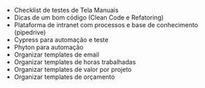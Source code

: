 -   Checklist de testes de Tela Manuais
-   Dicas de um bom código (Clean Code e Refatoring)
-   Plataforma de intranet com processos e base de conhecimento (pipedrive)
-   Cypress para automação e teste
-   Phyton para automação
-   Organizar templates de email
-   Organizar templates de horas trabalhadas
-   Organizar templates de valor por projeto
-   Organizar templates de orçamento